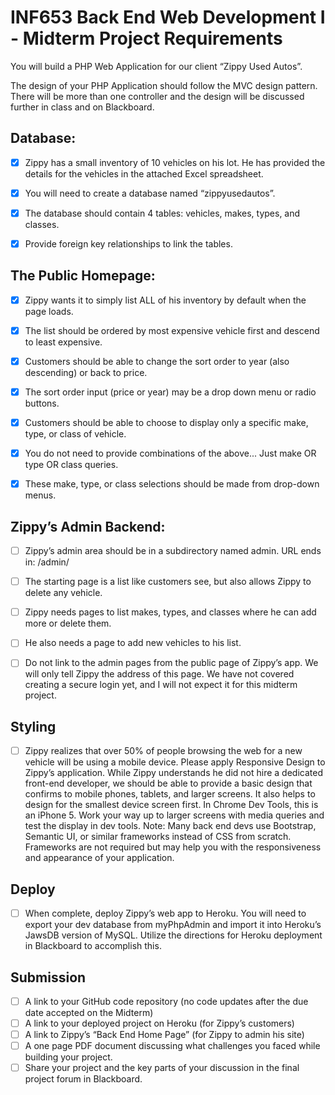 # INF653 Back End Web Development I - Midterm Project Requirements

You will build a PHP Web Application for our client “Zippy Used Autos”.

The design of your PHP Application should follow the MVC design pattern. There will be more than one controller and the design will be discussed further in class and on Blackboard.

## Database:
- [x] Zippy has a small inventory of 10 vehicles on his lot. He has provided the details for the vehicles in the attached Excel spreadsheet.

- [x] You will need to create a database named “zippyusedautos”.

- [x] The database should contain 4 tables: vehicles, makes, types, and classes.

- [x] Provide foreign key relationships to link the tables.

## The Public Homepage:
- [x] Zippy wants it to simply list ALL of his inventory by default when the page loads.

- [x] The list should be ordered by most expensive vehicle first and descend to least expensive.

- [x] Customers should be able to change the sort order to year (also descending) or back to price.

- [x] The sort order input (price or year) may be a drop down menu or radio buttons.

- [x] Customers should be able to choose to display only a specific make, type, or class of vehicle.

- [x] You do not need to provide combinations of the above... Just make OR type OR class queries.

- [x] These make, type, or class selections should be made from drop-down menus.

## Zippy’s Admin Backend:

- [ ] Zippy’s admin area should be in a subdirectory named admin. URL ends in: /admin/

- [ ] The starting page is a list like customers see, but also allows Zippy to delete any vehicle.

- [ ] Zippy needs pages to list makes, types, and classes where he can add more or delete them.

- [ ] He also needs a page to add new vehicles to his list.

- [ ] Do not link to the admin pages from the public page of Zippy’s app. We will only tell Zippy the address of this page. We have not covered creating a secure login yet, and I will not expect it for this midterm project.

## Styling
- [ ] Zippy realizes that over 50% of people browsing the web for a new vehicle will be using a mobile device. Please apply Responsive Design to Zippy’s application. While Zippy understands he did not hire a dedicated front-end developer, we should be able to provide a basic design that confirms to mobile phones, tablets, and larger screens. It also helps to design for the smallest device screen first. In Chrome Dev Tools, this is an iPhone 5. Work your way up to larger screens with media queries and test the display in dev tools. Note: Many back end devs use Bootstrap, Semantic UI, or similar frameworks instead of CSS from scratch. Frameworks are not required but may help you with the responsiveness and appearance of your application.

## Deploy
- [ ] When complete, deploy Zippy’s web app to Heroku. You will need to export your dev database from myPhpAdmin and import it into Heroku’s JawsDB version of MySQL. Utilize the directions for Heroku deployment in Blackboard to accomplish this.

## Submission
- [ ] A link to your GitHub code repository (no code updates after the due date accepted on the Midterm)
- [ ] A link to your deployed project on Heroku (for Zippy’s customers)
- [ ] A link to Zippy’s “Back End Home Page” (for Zippy to admin his site)
- [ ] A one page PDF document discussing what challenges you faced while building your project.
- [ ] Share your project and the key parts of your discussion in the final project forum in Blackboard.
